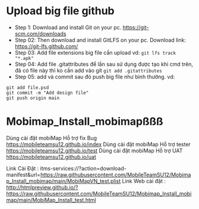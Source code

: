 # Upload big file github
+ Step 1: Download and install Git on your pc. https://git-scm.com/downloads
+ Step 02: Then download and install GitLFS on your pc. Download link: https://git-lfs.github.com/
+ Step 03: Add file extensions big file cần upload
vd: `git lfs track "*.apk"`
+ Step 04: Add file .gitattributes để lần sau sử dụng được tạo khi cmd trên, đã có file này thì ko cần add vào git `git add .gitattributes`
+ Step 05: add và commit sau đó push big file như bình thường. vd: 
```
git add file.psd
git commit -m "Add design file"
git push origin main
 ```

# Mobimap_Install_mobimapßßß
Dùng cài đặt mobiMap Hỗ trợ fix Bug
https://mobileteamsu12.github.io/index
Dùng cài đặt mobiMap Hỗ trợ tester
https://mobileteamsu12.github.io/test
Dùng cài đặt mobiMap Hỗ trợ UAT
https://mobileteamsu12.github.io/uat

Link Cài Đặt : itms-services://?action=download-manifest&url=https://raw.githubusercontent.com/MobileTeamSU12/Mobimap_Install_mobimap/main/MobiMapVN_test.plist
Link Web cài đặt : http://htmlpreview.github.io/?https://raw.githubusercontent.com/MobileTeamSU12/Mobimap_Install_mobimap/main/MobiMap_Install_test.html

